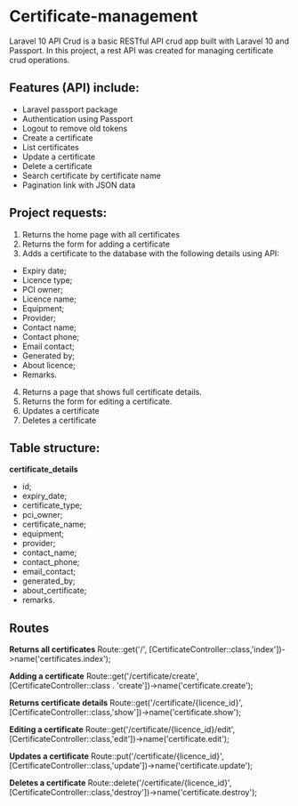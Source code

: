 # Certificate-management
Laravel 10 API Crud is a basic RESTful API crud app built with Laravel 10 and Passport. In this project, a rest API was created for managing certificate crud operations.

## Features (API) include:
- Laravel passport package
- Authentication using Passport
- Logout to remove old tokens
- Create a certificate
- List certificates
- Update a certificate
- Delete a certificate
- Search certificate by certificate name
- Pagination link with JSON data

## Project requests:
1. Returns the home page with all certificates
2. Returns the form for adding a certificate
3. Adds a certificate to the database with the following details using API: 
  - Expiry date;
  - Licence type;
  - PCI owner;
  - Licence name;
  - Equipment;
  - Provider;
  - Contact name;
  - Contact phone;
  - Email contact;
  - Generated by;
  - About licence;
  - Remarks.

4. Returns a page that shows full certificate details.
5. Returns the form for editing a certificate.
6. Updates a certificate
7. Deletes a certificate

  ## Table structure:
  **certificate_details**
  - id;
  - expiry_date;
  - certificate_type;
  - pci_owner;
  - certificate_name;
  - equipment;
  - provider;
  - contact_name;
  - contact_phone;
  - email_contact;
  - generated_by;
  - about_certificate;
  - remarks.

## Routes
**Returns all certificates**
Route::get('/', [CertificateController::class,'index'])->name('certificates.index');

**Adding a certificate**
Route::get('/certificate/create', [CertificateController::class . 'create'])->name('certificate.create');

**Returns certificate details**
Route::get('/certificate/{licence_id}', [CertificateController::class,'show'])->name('certificate.show');

**Editing a certificate**
Route::get('/certificate/{licence_id}/edit', [CertificateController::class,'edit'])->name('certificate.edit');

**Updates a certificate**
Route::put('/certificate/{licence_id}', [CertificateController::class,'update'])->name('certificate.update');

**Deletes a certificate**
Route::delete('/certificate/{licence_id}', [CertificateController::class,'destroy'])->name('certificate.destroy');


